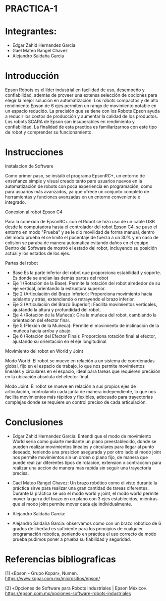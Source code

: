 # PRACTICA-1

# Integrantes:
 - Edgar Zahid Hernandez Garcia
 - Gael Mateo Rangel Chavez
 - Alejandro Saldaña Garcia

# Introducción
Epson Robots es el líder industrial en facilidad de uso, desempeño y confiabilidad, además de proveer una extensa selección de opciones para elegir la mejor solución en automatización. Los robots compactos y de alto rendimiento Epson de 6 ejes permiten un rango de movimiento notable en un espacio reducido.
La precisión que se tiene con los Robots Epson ayuda a reducir los costos de producción y aumentar la calidad de los productos. Los robots SCARA de Epson son insuperables en rendimiento y confiabilidad. La finalidad de esta practica es familiarizarnos con este tipo de robot y comprender su funcionamiento.

# Instrucciones
Instalacion de Software

Como primer paso, se instaló el programa EpsonRC+, un entorno de enseñanza simple y visual creado tanto para usuarios nuevos en la automatización de robots con poca experiencia en programación, como para usuarios más avanzados, ya que ofrece un conjunto completo de herramientas y funciones avanzadas en un entorno conveniente e integrado.

Conexion al robot Epson C4

Para la conexion de EpsonRC+ con el Robot se hizo uso de un cable USB desde la computadora hasta el controlador del robot Epson C4. se puso el entorno en modo "Prueba" y se le dio movilidad de forma manual, dentro del modo prueba el se limitó el pocentaje de fuerza a un 30% y en caso de colision se paraba de manera automatica evitando daños en el equipo. Dentro del Software de mostró el estado del robot, incluyendo su posición actual y los estados de los ejes.

Partes del robot
- Base
  Es la parte inferior del robot que proporciona estabilidad y soporte. Es donde se anclan las demás partes del robot
- Eje 1 (Rotación de la Base):
  Permite la rotación del robot alrededor de su eje vertical, orientando la estructura superior.
- Eje 2 (Articulación del Brazo Inferior):
  Proporciona movimiento hacia adelante y atrás, extendiendo o retrayendo el brazo inferior.
- Eje 3 (Articulación del Brazo Superior):
  Facilita movimientos verticales, ajustando la altura y profundidad del robot.
- Eje 4 (Rotación de la Muñeca):
  Gira la muñeca del robot, cambiando la orientación del efector final.
- Eje 5 (Flexión de la Muñeca):
  Permite el movimiento de inclinación de la muñeca hacia arriba y abajo.
- Eje 6 (Rotación del Efector Final):
  Proporciona rotación final al efector, ajustando su orientación en el eje longitudinal.

Movimiento del robot en World y Joint

Modo World:
El robot se mueve en relación a un sistema de coordenadas global, fijo en el espacio de trabajo, lo que nos permite movimientos lineales y circulares en el espacio, ideal para tareas que requieren precisión en la ubicación absoluta del efector final.

Modo Joint:
El robot se mueve en relación a sus propios ejes de articulación, controlando cada junta de manera independiente, lo que nos facilita movimientos más rápidos y flexibles, adecuado para trayectorias complejas donde se requiere un control preciso de cada articulación.

# Conclusiones 
- Edgar Zahid Hernandez Garcia:
  Entendi que el modo de movimiento World seria como guiarte mediante un plano preestablecido, donde se pueden realizar movimientos lineales y circulares para llegar al punto 
  deseado, teniendo una presicion asegurada y por otro lado el modo joint nos permite movimientos sin un orden o plano fijo, de manera que puede realizar diferentes tipos de rotacion, extension o contraccion para 
  realizar una accion de manera mas rapida sin seguir una trayectoria precisa.

- Gael Mateo Rangel Chavez: Un brazo robótico como el visto durante la práctica sirve para realizar una gran cantidad de tareas diferentes. Durante la práctica se uso el modo world y joint, el modo world permite mover la garra del brazo en un plano con 3 ejes establecidos, mientras que el modo joint permite mover cada eje individualmente.

  
- Alejandro Saldaña Garcia:
- Alejandro Saldaña Garcia: observamos como con un brazo robotico de 6 grados de libertad es suficiente para los principios de cualquier programación robotica, poniendo en práctica el uso correcto de modo prueba pudimos poner a prueba su fiabilidad y seguridad.

# Referencias bibliograficas
[1] «Epson - Grupo Kopar», Numen. https://www.kopar.com.mx/micrositios/epson/

[2] «Opciones de Software para Robots Industriales | Epson México». https://epson.com.mx/opciones-software-robots-industriales
